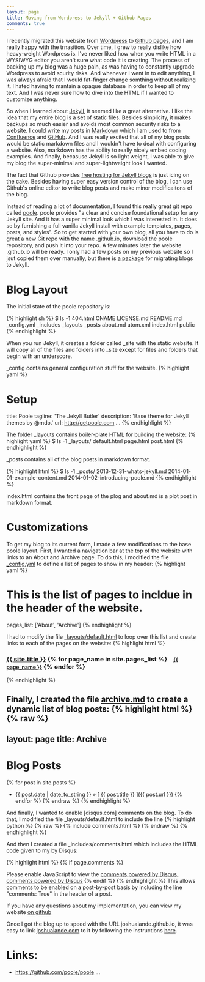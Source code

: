 ```yaml
---
layout: page
title: Moving from Wordpress to Jekyll + Github Pages
comments: true
---
```


I recently migrated this website from [Wordpress](http://wordpress.com) to [Github pages](http://pages.github.com/), and I am really happy with the trnasition. Over time, I grew to really dislike how heavy-weight Wordpress is. I've never liked how when you write HTML in a WYSIWYG editor you aren't sure what code it is creating. The process of backing up my blog was a huge pain, as was having to constantly upgrade Wordpress to avoid scurity risks. And whenever I went in to edit anything, I was always afraid that I would fat-finger change somthing without realizing it. I hated having to mantain a opaque database in order to keep all of my text. And I was never sure how to dive into the HTML if I wanted to customize anything.

So when I learned about [Jekyll](http://jekyllrb.com/), it seemed like a great alternative. I like the idea that my entire blog is a set of static files. Besides simplicity, it makes backups so much easier and avoids most common security risks to a website. I could write my posts in [Markdown](http://en.wikipedia.org/wiki/Markdown) which I am used to from [Confluence](https://www.atlassian.com/software/confluence) and [GitHub](http://github.com). And  I was really excited that all of my blog posts would be static markdown files and I wouldn't have to deal with configuring a website. Also, markdown has the ability to really nicely embed coding examples. And finally, becasuse Jekyll is so light weight, I was able to give my blog the super-minimal and super-lightweight look I wanted.

The fact that Github provides [free hosting for Jekyll blogs](http://pages.github.com) is just icing on the cake. Besides having super easy version control of the blog, I can use Github's online editor to write blog posts and make minor modificaitons of the blog.

Instead of reading a lot of documentation, I found this really great git repo called [poole](https://github.com/poole/poole). poole provides "a clear and concise foundational setup for any Jekyll site. And it has a super minimal look which I was interested in. It does so by furnishing a full vanilla Jekyll install with example templates, pages, posts, and styles". So to get started with your own blog, all you have to do is great a new Git repo with the name <USERNAME>.github.io, download the poole repository, and push it into your repo. A few minutes later the website <USERNAME>.github.io will be ready. I only had a few posts on my previous website so I jsut copied them over manually, but there is [a package](http://jekyllrb.com/docs/migrations) for migrating blogs to Jekyll.

# Blog Layout

The initial state of the poole repository is:

{% highlight sh %}
$ ls -1
404.html
CNAME
LICENSE.md
README.md
_config.yml
_includes
_layouts
_posts
about.md
atom.xml
index.html
public
{% endhighlight %}

When you run Jekyll, it creates a folder called _site with the
static website. It will copy all of the files and folders into _site except
for files and folders that begin with an underscore.

_config contains general configuration stuff for the website.
{% highlight yaml %}
# Setup
title:            Poole
tagline:          'The Jekyll Butler'
description:      'Base theme for Jekyll themes by @mdo.'
url:              http://getpoole.com
...
{% endhighlight %}

The folder _layouts contains boiler-plate HTML for building the website:
{% highlight yaml %}
$ ls -1 _layouts/
default.html
page.html
post.html
{% endhighlight %}

_posts contains all of the blog posts in markdown format.

{% highlight html %}
$ ls -1 _posts/
2013-12-31-whats-jekyll.md
2014-01-01-example-content.md
2014-01-02-introducing-poole.md
{% endhighlight %}

index.html contains the front page of the plog and about.md is a plot post in markdown format.

# Customizations 

To get my blog to its current form, I made a few modifications to the base poole layout. First, I wanted a navigation bar at the top of the website with links to an About and Archive page. To do this, I modified the file [_config.yml](https://github.com/joshualande/joshualande.github.io/blob/5e5ca6389fbc66be06488b9b7803e0278ee1b89f/_config.yml) to define a list of pages to show in my header:
{% highlight yaml %}
# This is the list of pages to incldue in the header of the website.
pages_list:       ['About', 'Archive']
{% endhighlight %}

I had to modify the file [_layouts/default.html](https://github.com/joshualande/joshualande.github.io/blob/5e5ca6389fbc66be06488b9b7803e0278ee1b89f/_layouts/default.html) to loop over this list and create links to each of the pages on the website:
{% highlight html %}
<h3 class="masthead-title">
  <a href="/" title="Home">{{ site.title }}</a>
  {% for page_name in site.pages_list %}
    &nbsp;&nbsp;&nbsp;<small><a href="/{{ page_name | downcase }}">{{ page_name }}</a></small>
  {% endfor %}
</h3>
{% endhighlight %}

Finally, I created the file [archive.md](https://github.com/joshualande/joshualande.github.io/blob/5e5ca6389fbc66be06488b9b7803e0278ee1b89f/archive.md) to create a dynamic list of blog posts:
{% highlight html %}
{% raw %}
---
layout: page
title: Archive
---

# Blog Posts

{% for post in site.posts %}
  * {{ post.date | date_to_string }} &raquo; [ {{ post.title }} ]({{ post.url }})
{% endfor %}
{% endraw %}
{% endhighlight %}

And finally, I wanted to enable [disqus.com] comments on the blog. To do that, I modified the file _layouts/default.html to include the line
{% highlight python %}
{% raw %}
{% include comments.html %}
{% endraw %}
{% endhighlight %}

And then I created a file _includes/comments.html which includes the HTML code given to my by Disqus:

{% highlight html %}
{% if page.comments %}
<!-- Add Disqus comments. -->
<div id="disqus_thread"></div>
<script type="text/javascript">
  /* * * CONFIGURATION VARIABLES: EDIT BEFORE PASTING INTO YOUR WEBPAGE * * */
  var disqus_shortname = '<USERNAME>'; // required: replace example with your forum shortname

  /* * * DON'T EDIT BELOW THIS LINE * * */
  (function() {
    var dsq = document.createElement('script'); dsq.type = 'text/javascript'; dsq.async = true;
    dsq.src = '//' + disqus_shortname + '.disqus.com/embed.js';
    (document.getElementsByTagName('head')[0] || document.getElementsByTagName('body')[0]).appendChild(dsq);
  })();
</script>
<noscript>Please enable JavaScript to view the <a href="http://disqus.com/?ref_noscript">comments powered by Disqus.</a></noscript>
<a href="http://disqus.com" class="dsq-brlink">comments powered by <span class="logo-disqus">Disqus</span></a>
{% endif %}
{% endhighlight %}
This allows comments to be enabled on a post-by-post basis by including the line "comments: True" in the header of a post.

If you have any questions about my implementation, you can view my website [on github](https://github.com/joshualande/joshualande.github.io)

Once I got the blog up to speed with the URL joshualande.github.io, it was easy to link [joshualande.com](http://joshualande.com) to it by following the instructions [here](http://davidensinger.com/2013/03/setting-the-dns-for-github-pages-on-namecheap).

# Links:

* https://github.com/poole/poole
...
